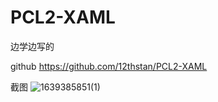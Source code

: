 # PCL2-XAML

边学边写的

github https://github.com/12thstan/PCL2-XAML

截图
![1639385851(1)](https://user-images.githubusercontent.com/77578398/145781914-c5f9f022-f497-4fae-a28a-17e662df3098.png)
